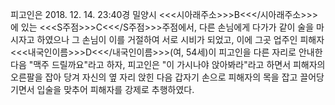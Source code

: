 피고인은 2018. 12. 14. 23:40경 밀양시 <<<시아래주소>>>B<<</시아래주소>>>에 있는 <<<S주점>>>C<<</S주점>>>주점에서, 다른 손님에게 다가가 같이 술을 마시자고 하였으나 그 손님이 이를 거절하여 서로 시비가 되었고, 이에 그곳 업주인 피해자 <<<내국인이름>>>D<<</내국인이름>>>(여, 54세)이 피고인을 다른 자리로 안내한 다음 "맥주 드릴까요"라고 하자, 피고인은 "이 가시나야 앉아봐라"라고 하면서 피해자의 오른팔을 잡아 당겨 자신의 옆 자리 앉힌 다음 갑자기 손으로 피해자의 목을 잡고 끌어당기면서 입술을 맞추어 피해자를 강제로 추행하였다.